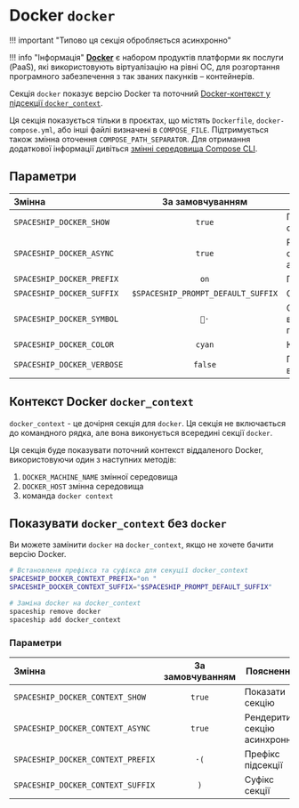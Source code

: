 # Docker `docker`

!!! important "Типово ця секція обробляється асинхронно"

!!! info "Інформація"
    [**Docker**](https://docker.com) є набором продуктів платформи як послуги (PaaS), які використовують віртуалізацію на рівні ОС, для розгортання програмного забезпечення з так званих пакунків – контейнерів.

Секція `docker` показує версію Docker та поточний [Docker-контекст у підсекції `docker_context`](#docker-context-docker_context).

Ця секція показується тільки в проєктах, що містять `Dockerfile`, `docker-compose.yml`, або інші файлі визначені в `COMPOSE_FILE`. Підтримується також змінна оточення `COMPOSE_PATH_SEPARATOR`. Для отримання додаткової інформації дивіться [змінні середовища Compose CLI](https://docs.docker.com/compose/reference/envvars/).

## Параметри

| Змінна                     |          За замовчуванням          | Пояснення                               |
|:-------------------------- |:----------------------------------:| --------------------------------------- |
| `SPACESHIP_DOCKER_SHOW`    |               `true`               | Показати секцію                         |
| `SPACESHIP_DOCKER_ASYNC`   |               `true`               | Рендерити секцію асинхронно             |
| `SPACESHIP_DOCKER_PREFIX`  |                `on`                | Префікс секції                          |
| `SPACESHIP_DOCKER_SUFFIX`  | `$SPACESHIP_PROMPT_DEFAULT_SUFFIX` | Суфікс секції                           |
| `SPACESHIP_DOCKER_SYMBOL`  |                `🐳·`                | Символ, що відображається перед секцією |
| `SPACESHIP_DOCKER_COLOR`   |               `cyan`               | Колір секції                            |
| `SPACESHIP_DOCKER_VERBOSE` |              `false`               | Показати повну версію Docker            |

## Контекст Docker `docker_context`

`docker_context` - це дочірня секція для `docker`. Ця секція не включається до командного рядка, але вона виконується всередині секції `docker`.

Ця секція буде показувати поточний контекст віддаленого Docker, використовуючи один з наступних методів:

1. `DOCKER_MACHINE_NAME` змінної середовища
2. `DOCKER_HOST` змінна середовища
3. команда `docker context`

## Показувати `docker_context` без `docker`

Ви можете замінити `docker` на `docker_context`, якщо не хочете бачити версію Docker.

```zsh title=".zshrc"
# Встановленя префікса та суфікса для секуції docker_context
SPACESHIP_DOCKER_CONTEXT_PREFIX="on "
SPACESHIP_DOCKER_CONTEXT_SUFFIX="$SPACESHIP_PROMPT_DEFAULT_SUFFIX"

# Заміна docker на docker_context
spaceship remove docker
spaceship add docker_context
```

### Параметри

| Змінна                            | За замовчуванням | Пояснення                   |
|:--------------------------------- |:----------------:| --------------------------- |
| `SPACESHIP_DOCKER_CONTEXT_SHOW`   |      `true`      | Показати секцію             |
| `SPACESHIP_DOCKER_CONTEXT_ASYNC`  |      `true`      | Рендерити секцію асинхронно |
| `SPACESHIP_DOCKER_CONTEXT_PREFIX` |       `·(`       | Префікс підсекції           |
| `SPACESHIP_DOCKER_CONTEXT_SUFFIX` |       `)`        | Суфікс секції               |
